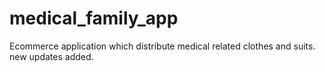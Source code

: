 # medical_family_app

Ecommerce application which distribute medical related clothes and suits.
new updates added.
